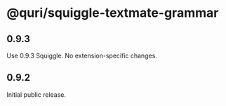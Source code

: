 # @quri/squiggle-textmate-grammar

## 0.9.3

Use 0.9.3 Squiggle. No extension-specific changes.

## 0.9.2

Initial public release.
